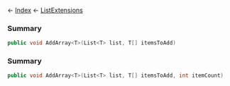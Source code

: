 ← [Index](Api-Index) ← [ListExtensions](System.Collections.Generic.ListExtensions)

### Summary

```csharp
public void AddArray<T>(List<T> list, T[] itemsToAdd)
```

### Summary

```csharp
public void AddArray<T>(List<T> list, T[] itemsToAdd, int itemCount)
```

